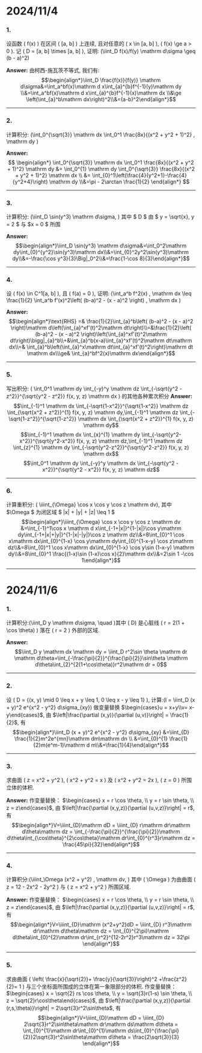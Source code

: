 # 2024/11/4


### 1. 
设函数 \( f(x) \) 在区间 \( [a, b] \) 上连续, 且对任意的 \( x \in [a, b] \),  \( f(x) \ge a > 0 \). 记 \( D = [a, b] \times [a, b] \), 证明: \(\iint_D f(x)/f(y)  \mathrm d\sigma \geq (b - a)^2\)

**Answer:**
由柯西-施瓦茨不等式, 我们有:
$$\begin{align*}\iint_D \frac{f(x)}{f(y)}  \mathrm d\sigma&=\int_a^bf(x)\mathrm d x\int_{a}^{b}f^{-1}(y)\mathrm dy \\&=\int_a^bf(x)\mathrm d x\int_{a}^{b}f^{-1}(x)\mathrm dx \\&\ge \left(\int_{a}^b\mathrm dx\right)^2\\&=(a-b)^2\end{align*}$$
___
### 2. 
计算积分: \(\int_0^{\sqrt{3}} \mathrm dx \int_0^1 \frac{8x}{(x^2 + y^2 + 1)^2} \, \mathrm dy  \)

**Answer:**
$$
\begin{align*}
\int_0^{\sqrt{3}} \mathrm dx \int_0^1 \frac{8x}{(x^2 + y^2 + 1)^2} \mathrm  dy &= \int_0^{1} \mathrm dy \int_0^{\sqrt{3}} \frac{8x}{(x^2 + y^2 + 1)^2} \mathrm  dx \\ &= \int_{0}^1\left(\frac{4}{y^2+1}-\frac{4}{y^2+4}\right) \mathrm dy \\&=\pi - 2\arctan \frac{1}{2}
\end{align*}
$$
___
### 3. 
计算积分: \(\iint_D \sin(y^3)  \mathrm d\sigma, \) 其中 $ D $ 由 $ y = \sqrt{x}, y = 2 $ 与  $x = 0 $ 所围

**Answer:**
$$\begin{align*}\iint_D \sin(y^3)  \mathrm d\sigma&=\int_0^2\mathrm dy\int_{0}^{y^2}\sin(y^3)\mathrm dx\\&=\int_{0}^2y^2\sin(y^3)\mathrm dy\\&=-\frac{\cos y^3}{3}\Big|_0^2\\&=\frac{1-\cos 8}{3}\end{align*}$$
___
### 4. 
设 \( f(x) \in C^1[a, b] \), 且 \( f(a) = 0 \), 证明: \(\int_a^b f^2(x) \, \mathrm dx \leq \frac{1}{2} \int_a^b f'(x)^2\left( (b-a)^2 - (x - a)^2 \right) \, \mathrm dx \)

**Answer:**
$$\begin{align*}\text{RHS} =& \frac{1}{2}\int_{a}^b\left( (b-a)^2 - (x - a)^2 \right)\mathrm d\left(\int_{a}^xf'(t)^2\mathrm dt\right)\\=&\frac{1}{2}\left( (b-a)^2 - (x - a)^2 \right)\left(\int_{a}^xf'(t)^2\mathrm dt\right)\bigg|_{a}^b\\+&\int_{a}^b(x-a)\int_{a}^xf'(t)^2\mathrm dt\mathrm dx\\=& \int_{a}^b\left(\int_{a}^x\mathrm dt\int_{a}^xf'(t)^2\right)\mathrm dt \mathrm dx\\\ge&
\int_{a}^bf^2(x)\mathrm dx\end{align*}$$
___
### 5. 
写出积分: \(
   \int_0^1 \mathrm dy \int_{-y}^y \mathrm dz  \int_{-\sqrt{y^2 - z^2}}^{\sqrt{y^2 - z^2}} f(x, y, z) \mathrm dx \) 的其他各种累次积分
**Answer:** 
$$\int_{-1}^1 \mathrm dx \int_{-\sqrt{1-x^2}}^{\sqrt{1-x^2}} \mathrm dz  \int_{\sqrt{x^2 + z^2}}^{1} f(x, y, z) \mathrm dy,\int_{-1}^1 \mathrm dz \int_{-\sqrt{1-z^2}}^{\sqrt{1-z^2}} \mathrm dx  \int_{\sqrt{x^2 + z^2}}^{1} f(x, y, z) \mathrm dy$$
$$\int_{-1}^1 \mathrm dx \int_{x}^{1} \mathrm dy  \int_{-\sqrt{y^2-x^2}}^{\sqrt{y^2-x^2}} f(x, y, z) \mathrm dz,\int_{-1}^1 \mathrm dz \int_{z}^{1} \mathrm dy  \int_{-\sqrt{y^2-z^2}}^{\sqrt{y^2-z^2}} f(x, y, z) \mathrm dx$$
$$\int_0^1 \mathrm dy \int_{-y}^y \mathrm dx  \int_{-\sqrt{y^2 - x^2}}^{\sqrt{y^2 - x^2}} f(x, y, z) \mathrm dz$$
___
### 6. 
计算重积分: \( \iiint_{\Omega} \cos x \cos y  \cos z  \mathrm dv\), 其中 $\Omega $ 为闭区域 $ |x| + |y| + |z| \leq 1 $
$$\begin{align*}\iiint_{\Omega} \cos x  \cos y  \cos z  \mathrm dv &=\int_{-1}^1\cos x \mathrm d x\int_{-1+|x|}^{1-|x|}\cos y\mathrm dy\int_{-1+|x|+|y|}^{1-|x|-|y|}\cos z \mathrm dz\\&=8\int_{0}^1 \cos x\mathrm dx\int_{0}^{1-x} \cos y\mathrm dy\int_{0}^{1-x-y} \cos z\mathrm dz\\&=8\int_{0}^1 \cos x\mathrm dx\int_{0}^{1-x} \cos y\sin (1-x-y) \mathrm dy\\&=8\int_{0}^1 \frac{(1-x)\sin (1-x)\cos x}{2}\mathrm dx\\&=2\sin 1 -\cos 1\end{align*}$$
___
# 2024/11/6

### 1. 
计算积分:\(\iint_D y \mathrm d\sigma, \quad \)其中 \( D\)  是心脏线 \( r = 2(1 + \cos \theta) \) 落在 \( r = 2 \)  外部的区域. 

**Answer:**
$$\iint_D y \mathrm dx \mathrm dy = \iint_D r^2\sin \theta  \mathrm dr \mathrm d\theta=\int_{-\frac{\pi}{2}}^{\frac{\pi}{2}}\sin\theta \mathrm d\theta\int_{2}^{2(1+\cos\theta)}r^2\mathrm dr = 0$$
___
### 2. 
设 \( D = \{(x, y) \mid 0 \leq x + y \leq 1, 0 \leq x - y \leq 1\} \), 计算:\(I = \iint_D (x + y)^2 e^{x^2 - y^2} d\sigma_{xy}\)
做变量替换 $\begin{cases}u = x+y\\v= x-y\end{cases}$, 由 $\left|\frac{\partial (x,y)}{\partial (u,v)}\right| = \frac{1}{2}$, 有
$$\begin{align*}\iint_D (x + y)^2 e^{x^2 - y^2} d\sigma_{xy} &=\iint_{D} \frac{1}{2}m^2e^{mn}\mathrm dm\mathrm dn \\ &=\int_{0}^{1} \frac{1}{2}m(e^m-1)\mathrm d m\\&=\frac{1}{4}\end{align*}$$
___
### 3. 
求曲面 \( z = x^2 + y^2 \), \( x^2 + y^2 = x \) 及 \( x^2 + y^2 = 2x \), \( z = 0 \) 所围立体的体积. 

**Answer:**
作变量替换： $\begin{cases} x = r \cos \theta, \\ y = r \sin \theta, \\ z = z\end{cases}$, 由 $\left|\frac{\partial (x,y,z)}{\partial (u,v,z)}\right| = r$, 有
$$\begin{align*}V=\iiint_{D}\mathrm dD = \iiint_{D} r\mathrm dr\mathrm d\theta\mathrm dz = \int_{-\frac{\pi}{2}}^{\frac{\pi}{2}}\mathrm d\theta\int_{\cos\theta}^{2\cos\theta}\mathrm dr\int_{0}^{r^3}r\mathrm dz = \frac{45\pi}{32}\end{align*}$$

___
### 4. 
计算积分:\(\iiint_\Omega (x^2 + y^2) \, \mathrm dv, \) 其中 \( \Omega \) 为由曲面 \( z = 12 - 2x^2 - 2y^2 \) 与 \( z = x^2 + y^2 \) 所围区域.

**Answer:**
作变量替换： $\begin{cases} x = r \cos \theta, \\ y = r \sin \theta, \\ z = z\end{cases}$, 由 $\left|\frac{\partial (x,y,z)}{\partial (u,v,z)}\right| = r$, 有
$$\begin{align*}V=\iiint_{D}\mathrm (x^2+y^2)dD = \iiint_{D} r^3\mathrm dr\mathrm d\theta\mathrm dz = \int_{0}^{2\pi}\mathrm d\theta\int_{0}^{2}\mathrm dr\int_{r^2}^{12-2r^2}r^3\mathrm dz = 32\pi \end{align*}$$

____
### 5. 
求由曲面 \( \left( \frac{x}{\sqrt{2}}+ \frac{y}{\sqrt{3}}\right)^2 +\frac{z^2}{2}= 1 \) 与三个坐标面所围成的立体在第一象限部分的体积. 
作变量替换： $\begin{cases} x = \sqrt{2} rs \cos \theta, \\ y = \sqrt{3}r(1-s) \sin \theta, \\ z = \sqrt{2}r\cos\theta\end{cases}$, 由 $\left|\frac{\partial (x,y,z)}{\partial (r,s,\theta)}\right| = 2\sqrt{3}r^2\sin\theta$, 有
$$\begin{align*}V=\iiint_{D}\mathrm dD = \iiint_{D} 2\sqrt{3}r^2\sin\theta\mathrm dr\mathrm ds\mathrm d\theta = \int_{0}^{1}\mathrm dr\int_{0}^{1}\mathrm ds\int_{0}^{\frac{\pi}{2}}2\sqrt{3}r^2\sin\theta\mathrm d\theta = \frac{2\sqrt{3}}{3} \end{align*}$$